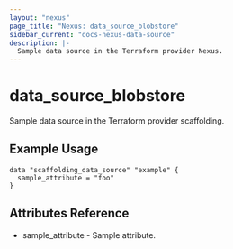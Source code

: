 ```yaml
---
layout: "nexus"
page_title: "Nexus: data_source_blobstore"
sidebar_current: "docs-nexus-data-source"
description: |-
  Sample data source in the Terraform provider Nexus.
---
```


# data_source_blobstore

Sample data source in the Terraform provider scaffolding.

## Example Usage

```hcl
data "scaffolding_data_source" "example" {
  sample_attribute = "foo"
}
```

## Attributes Reference

* sample_attribute - Sample attribute.

